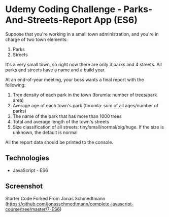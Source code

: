 # Udemy Coding Challenge - Parks-And-Streets-Report App (ES6)

Suppose that you're working in a small town administration, and you're in charge of two town elements:
1. Parks
2. Streets

It's a very small town, so right now there are only 3 parks and 4 streets. All parks and streets have a name and a build year.

At an end-of-year meeting, your boss wants a final report with the following:
1. Tree density of each park in the town (forumla: number of trees/park area)
2. Average age of each town's park (forumla: sum of all ages/number of parks)
3. The name of the park that has more than 1000 trees
4. Total and average length of the town's streets
5. Size classification of all streets: tiny/small/normal/big/huge. If the size is unknown, the default is normal

All the report data should be printed to the console.

## Technologies
* JavaScript - ES6

## Screenshot

Starter Code Forked From Jonas Schmedtmann (https://github.com/jonasschmedtmann/complete-javascript-course/tree/master/7-ES6)
